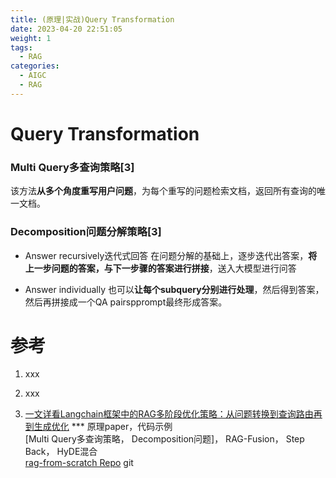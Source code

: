 ```yaml
---
title: (原理|实战)Query Transformation
date: 2023-04-20 22:51:05
weight: 1
tags:
  - RAG
categories: 
  - AIGC
  - RAG
---
```


<p></p>
<!-- more -->


# Query Transformation
### Multi Query多查询策略[3]
该方法**从多个角度重写用户问题**，为每个重写的问题检索文档，返回所有查询的唯一文档。

### Decomposition问题分解策略[3]
+ Answer recursively迭代式回答
  在问题分解的基础上，逐步迭代出答案，**将上一步问题的答案，与下一步骤的答案进行拼接**，送入大模型进行问答

+ Answer individually
  也可以**让每个subquery分别进行处理**，然后得到答案，然后再拼接成一个QA pairspprompt最终形成答案。



# 参考
1. xxx

2. xxx

3. [一文详看Langchain框架中的RAG多阶段优化策略：从问题转换到查询路由再到生成优化](https://mp.weixin.qq.com/s/pK2BRLrWpEKKIPFhUtGvcg) ***   原理paper，代码示例  
   [Multi Query多查询策略， Decomposition问题]， RAG-Fusion， Step Back， HyDE混合  
   [rag-from-scratch Repo](https://github.com/langchain-ai/rag-from-scratch) git  
   

